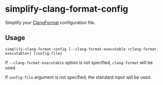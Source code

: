 # simplify-clang-format-config

Simplify your [ClangFormat](https://clang.llvm.org/docs/ClangFormat.html) configuration file.

## Usage

```text
simplify-clang-format-config [--clang-format-executable <clang-format-executable>] [config-file]
```

If `--clang-format-executable` option is not specified, `clang-format` will be used.

If `config-file` argument is not specified, the standard input will be used.
